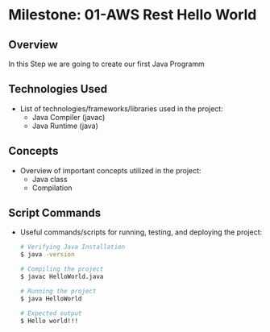 # Milestone: 01-AWS Rest Hello World

## Overview
In this Step we are going to create our first Java Programm

## Technologies Used
- List of technologies/frameworks/libraries used in the project:
  - Java Compiler (javac)
  - Java Runtime (java)

## Concepts
- Overview of important concepts utilized in the project:
  - Java class
  - Compilation

## Script Commands
- Useful commands/scripts for running, testing, and deploying the project:
  ```bash
  # Verifying Java Installation
  $ java -version
  
  # Compiling the project
  $ javac HelloWorld.java
  
  # Running the project
  $ java HelloWorld

  # Expected output
  $ Hello world!!!

